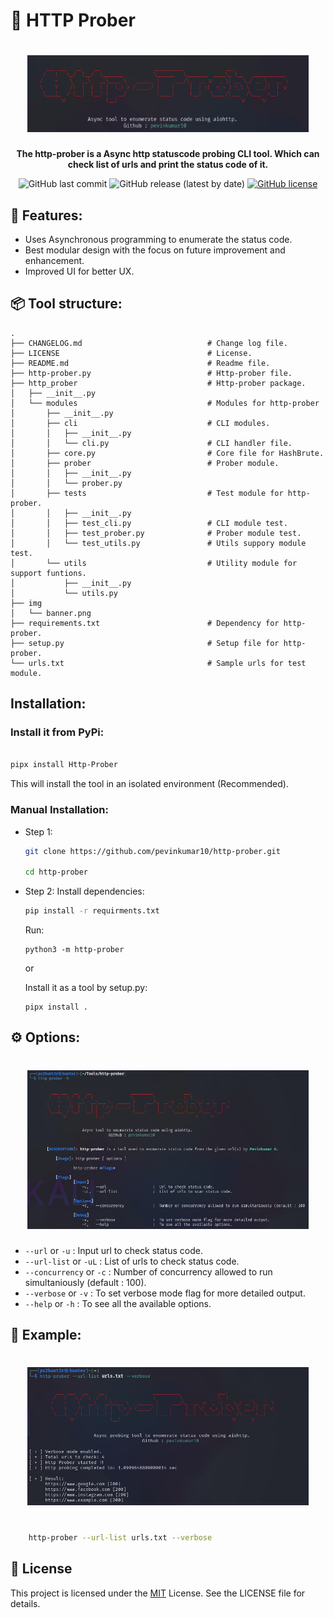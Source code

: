 # 🧨 HTTP Prober

<h1 align="center">
  <img src="img/banner.png" alt="http-prober" width="450px">
  <br>
</h1>

<div align="center">

**The http-prober is a Async http statuscode probing CLI tool. Which can check list of urls and print the status code of it.**

</div>

<div align="center">
  
![GitHub last commit](https://img.shields.io/github/last-commit/pevinkumar10/http-prober) ![GitHub release (latest by date)](https://img.shields.io/github/v/release/pevinkumar10/http-prober) [![GitHub license](https://img.shields.io/github/license/pevinkumar10/http-prober)](https://github.com/pevinkumar10/http-prober/blob/main/LICENSE)

</div>

## 🚀 Features:

- Uses Asynchronous programming to enumerate the status code.
- Best modular design with the focus on future improvement and enhancement.
- Improved UI for better UX. 

## 📦 Tool structure:
```
.
├── CHANGELOG.md                            # Change log file.
├── LICENSE                                 # License.
├── README.md                               # Readme file.
├── http-prober.py                          # Http-prober file.
├── http_prober                             # Http-prober package.
│   ├── __init__.py 
│   └── modules                             # Modules for http-prober
│       ├── __init__.py
│       ├── cli                             # CLI modules.
│       │   ├── __init__.py
│       │   └── cli.py                      # CLI handler file.     
│       ├── core.py                         # Core file for HashBrute.
│       ├── prober                          # Prober module.
│       │   ├── __init__.py
│       │   └── prober.py                   
│       ├── tests                           # Test module for http-prober.
│       │   ├── __init__.py
│       │   ├── test_cli.py                 # CLI module test.
│       │   ├── test_prober.py              # Prober module test.
│       │   └── test_utils.py               # Utils suppory module test.
│       └── utils                           # Utility module for support funtions.
│           ├── __init__.py
│           └── utils.py
├── img
│   └── banner.png
├── requirements.txt                        # Dependency for http-prober.
├── setup.py                                # Setup file for http-prober.
└── urls.txt                                # Sample urls for test module.
```

## Installation:

### Install it from PyPi:

```bash

pipx install Http-Prober
```

This will install the tool in an isolated environment (Recommended). 

### Manual Installation:

- Step 1:
    ```bash
    git clone https://github.com/pevinkumar10/http-prober.git

    cd http-prober
    ```
- Step 2:
    Install dependencies:
  
  ```bash
  pip install -r requirments.txt
  ```
  
    Run:
  
  ```
  python3 -m http-prober
  ```
    
    or

    Install it as a tool by setup.py:

    ```
    pipx install .
    ```

## ⚙️ Options:

<h1 align="center">
  <img src="img/prober-help.png" alt="http-prober" width="450px">
  <br>
</h1>

* `--url` or `-u` : Input url to check status code.
* `--url-list` or `-uL` : List of urls to check status code.
* `--concurrency` or `-c` : Number of concurrency allowed to run simultaniously (default : 100).
* `--verbose` or `-v` : To set verbose mode flag for more detailed output.
* `--help` or `-h`  :  To see all the available options.

## 🧪 Example:

<h1 align="center">
  <img src="img/example-run.png" alt="http-prober" width="450px">
  <br>
  </h1>
  
```bash

    http-prober --url-list urls.txt --verbose

```

## 📄 License

This project is licensed under the [MIT](./LICENSE) License. See the LICENSE file for details.


